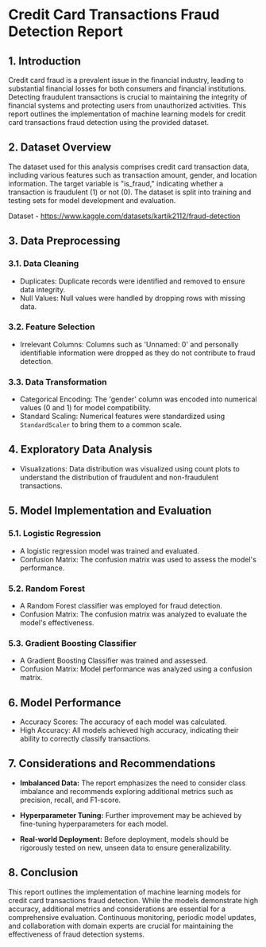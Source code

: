 # Credit Card Transactions Fraud Detection Report

## 1. Introduction

Credit card fraud is a prevalent issue in the financial industry, leading to substantial financial losses for both consumers and financial institutions. Detecting fraudulent transactions is crucial to maintaining the integrity of financial systems and protecting users from unauthorized activities. This report outlines the implementation of machine learning models for credit card transactions fraud detection using the provided dataset.

## 2. Dataset Overview

The dataset used for this analysis comprises credit card transaction data, including various features such as transaction amount, gender, and location information. The target variable is "is_fraud," indicating whether a transaction is fraudulent (1) or not (0). The dataset is split into training and testing sets for model development and evaluation.

Dataset - https://www.kaggle.com/datasets/kartik2112/fraud-detection

## 3. Data Preprocessing

### 3.1. Data Cleaning
- Duplicates: Duplicate records were identified and removed to ensure data integrity.
- Null Values: Null values were handled by dropping rows with missing data.

### 3.2. Feature Selection
- Irrelevant Columns: Columns such as 'Unnamed: 0' and personally identifiable information were dropped as they do not contribute to fraud detection.

### 3.3. Data Transformation
- Categorical Encoding: The 'gender' column was encoded into numerical values (0 and 1) for model compatibility.
- Standard Scaling: Numerical features were standardized using `StandardScaler` to bring them to a common scale.

## 4. Exploratory Data Analysis

- Visualizations: Data distribution was visualized using count plots to understand the distribution of fraudulent and non-fraudulent transactions.

## 5. Model Implementation and Evaluation

### 5.1. Logistic Regression
- A logistic regression model was trained and evaluated.
- Confusion Matrix: The confusion matrix was used to assess the model's performance.

### 5.2. Random Forest
- A Random Forest classifier was employed for fraud detection.
- Confusion Matrix: The confusion matrix was analyzed to evaluate the model's effectiveness.

### 5.3. Gradient Boosting Classifier
- A Gradient Boosting Classifier was trained and assessed.
- Confusion Matrix: Model performance was analyzed using a confusion matrix.

## 6. Model Performance

- Accuracy Scores: The accuracy of each model was calculated.
- High Accuracy: All models achieved high accuracy, indicating their ability to correctly classify transactions.

## 7. Considerations and Recommendations

- **Imbalanced Data:** The report emphasizes the need to consider class imbalance and recommends exploring additional metrics such as precision, recall, and F1-score.
  
- **Hyperparameter Tuning:** Further improvement may be achieved by fine-tuning hyperparameters for each model.

- **Real-world Deployment:** Before deployment, models should be rigorously tested on new, unseen data to ensure generalizability.

## 8. Conclusion

This report outlines the implementation of machine learning models for credit card transactions fraud detection. While the models demonstrate high accuracy, additional metrics and considerations are essential for a comprehensive evaluation. Continuous monitoring, periodic model updates, and collaboration with domain experts are crucial for maintaining the effectiveness of fraud detection systems.
